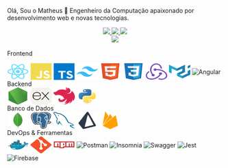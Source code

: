 
Olá, Sou o Matheus 👋
Engenheiro da Computação apaixonado por desenvolvimento web e novas tecnologias.

<div align="center"> <a href="mailto:matheus.loubach@gmail.com"> <img src="https://img.shields.io/badge/Email-matheus.loubach@gmail.com-ea4335?style=for-the-badge&logo=gmail&logoColor=white" /> </a> <a href="https://www.linkedin.com/in/matheus-loubach/"> <img src="https://img.shields.io/badge/LinkedIn-Matheus_Loubach-0a66c2?style=for-the-badge&logo=linkedin&logoColor=white" /> </a> <a href="https://github.com/Matheus-Loubach"> <img src="https://img.shields.io/badge/GitHub-Matheus_Loubach-181717?style=for-the-badge&logo=github&logoColor=white" /> </a> </div>

<div align="center"> <img height="180em" src="https://github-readme-stats.vercel.app/api/top-langs/?username=Matheus-Loubach&theme=github_dark&show_icons=true&hide_border=true&layout=compact&bg_color=0D1117" /> </div>

Frontend
<div style="display: inline_block"> <img align="center" alt="React" height="40" width="50" src="https://raw.githubusercontent.com/devicons/devicon/master/icons/react/react-original.svg"> <img align="center" alt="JavaScript" height="40" width="50" src="https://raw.githubusercontent.com/devicons/devicon/master/icons/javascript/javascript-plain.svg"> <img align="center" alt="TypeScript" height="40" width="50" src="https://github.com/devicons/devicon/blob/master/icons/typescript/typescript-original.svg"> <img align="center" alt="Tailwind" height="40" width="50" src="https://github.com/devicons/devicon/blob/master/icons/tailwindcss/tailwindcss-original.svg"> <img align="center" alt="HTML" height="40" width="50" src="https://raw.githubusercontent.com/devicons/devicon/master/icons/html5/html5-original.svg"> <img align="center" alt="CSS" height="40" width="50" src="https://raw.githubusercontent.com/devicons/devicon/master/icons/css3/css3-original.svg"> <img align="center" alt="Redux" height="40" width="50" src="https://github.com/devicons/devicon/blob/master/icons/redux/redux-original.svg"> 
<img align="center" alt="Material-UI" height="40" width="50" src="https://raw.githubusercontent.com/devicons/devicon/master/icons/materialui/materialui-original.svg">
<img align="center" alt="Angular" height="40" width="50" src="https://cdn.jsdelivr.net/gh/devicons/devicon/icons/angularjs/angularjs-original.svg">

</div>
Backend
<div style="display: inline_block"> <img align="center" alt="Node.js" height="40" width="50" src="https://github.com/devicons/devicon/blob/master/icons/nodejs/nodejs-original.svg"> <img align="center" alt="Express" height="40" width="50" src="https://github.com/tandpfun/skill-icons/blob/main/icons/ExpressJS-Light.svg"> <img align="center" alt="NestJS" height="40" width="50" src="https://raw.githubusercontent.com/devicons/devicon/master/icons/nestjs/nestjs-plain.svg"> <img align="center" alt="Python" height="40" width="50" src="https://raw.githubusercontent.com/devicons/devicon/master/icons/python/python-original.svg"> </div>
Banco de Dados
<div style="display: inline_block"> <img align="center" alt="MongoDB" height="40" width="50" src="https://github.com/devicons/devicon/blob/master/icons/mongodb/mongodb-original.svg"> <img align="center" alt="PostgreSQL" height="40" width="50" src="https://github.com/devicons/devicon/blob/master/icons/postgresql/postgresql-original.svg"> <img align="center" alt="MySQL" height="40" width="50" src="https://github.com/devicons/devicon/blob/master/icons/mysql/mysql-original.svg"> <img align="center" alt="Prisma" height="40" width="50" src="https://github.com/devicons/devicon/blob/master/icons/prisma/prisma-original.svg"> <img align="center" alt="Firebase" height="40" width="50" src="https://github.com/devicons/devicon/blob/master/icons/firebase/firebase-plain.svg"> </div>
DevOps & Ferramentas
<div style="display: inline_block"> <img align="center" alt="Docker" height="40" width="50" src="https://github.com/devicons/devicon/blob/master/icons/docker/docker-original.svg"> <img align="center" alt="Git" height="40" width="50" src="https://github.com/devicons/devicon/blob/master/icons/git/git-plain.svg"> <img align="center" alt="NPM" height="40" width="50" src="https://github.com/devicons/devicon/blob/master/icons/npm/npm-original-wordmark.svg"> 
 <img align="center" alt="Postman" height="40" width="50" src="https://www.vectorlogo.zone/logos/getpostman/getpostman-icon.svg">
   <img align="center" alt="Insomnia" height="40" width="50" src="https://cdn.worldvectorlogo.com/logos/insomnia.svg">
  <img align="center" alt="Swagger" height="40" width="50" src="https://cdn.jsdelivr.net/gh/devicons/devicon/icons/swagger/swagger-original.svg">
   <img align="center" alt="Jest" height="40" width="50" src="https://cdn.jsdelivr.net/gh/devicons/devicon/icons/jest/jest-plain.svg"> 
  <img align="center" alt="Firebase" height="40" width="50" src="https://cdn.jsdelivr.net/gh/devicons/devicon/icons/firebase/firebase-plain.svg">
</div>
<!-- 🚀 Projetos em Destaque
<div align="center"> <a href="https://github.com/Matheus-Loubach/Projeto1"> <img src="https://github-readme-stats.vercel.app/api/pin/?username=Matheus-Loubach&repo=Projeto1&theme=github_dark&hide_border=true&bg_color=0D1117" /> </a> <a href="https://github.com/Matheus-Loubach/Projeto2"> <img src="https://github-readme-stats.vercel.app/api/pin/?username=Matheus-Loubach&repo=Projeto2&theme=github_dark&hide_border=true&bg_color=0D1117" /> </a> </div>
🐍 Contribuições -->
<!-- <div align="center"> <img src="https://github.com/Matheus-Loubach/Matheus-Loubach/blob/output/github-contribution-grid-snake.svg" alt="Snake animation" /> </div>
<div align="center"> <p>Obrigado por visitar meu perfil! Sinta-se à vontade para entrar em contato.</p> <img src="https://komarev.com/ghpvc/?username=Matheus-Loubach&color=10b981&style=for-the-badge" alt="Profile views" /> </div> ``` -->
